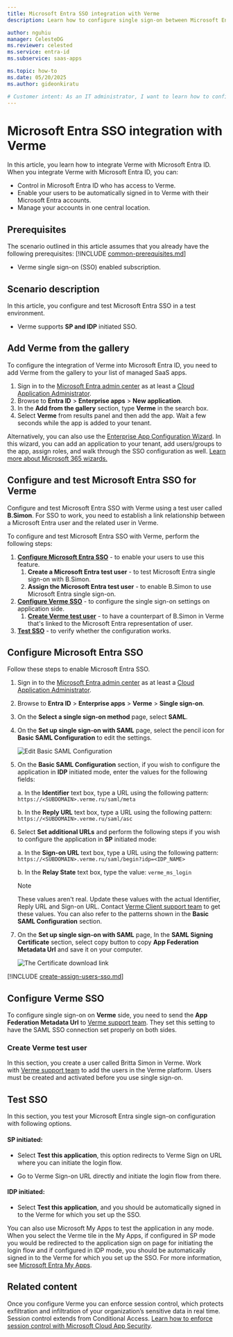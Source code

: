 ```yaml
---
title: Microsoft Entra SSO integration with Verme
description: Learn how to configure single sign-on between Microsoft Entra ID and Verme.

author: nguhiu
manager: CelesteDG
ms.reviewer: celested
ms.service: entra-id
ms.subservice: saas-apps

ms.topic: how-to
ms.date: 05/20/2025
ms.author: gideonkiratu

# Customer intent: As an IT administrator, I want to learn how to configure single sign-on between Microsoft Entra ID and Verme so that I can control who has access to Verme, enable automatic sign-in with Microsoft Entra accounts, and manage my accounts in one central location.
---
```


# Microsoft Entra SSO integration with Verme

In this article,  you learn how to integrate Verme with Microsoft Entra ID. When you integrate Verme with Microsoft Entra ID, you can:

* Control in Microsoft Entra ID who has access to Verme.
* Enable your users to be automatically signed in to Verme with their Microsoft Entra accounts.
* Manage your accounts in one central location.

## Prerequisites
The scenario outlined in this article assumes that you already have the following prerequisites:
[!INCLUDE [common-prerequisites.md](~/identity/saas-apps/includes/common-prerequisites.md)]
* Verme single sign-on (SSO) enabled subscription.

## Scenario description

In this article,  you configure and test Microsoft Entra SSO in a test environment.

* Verme supports **SP and IDP** initiated SSO.

## Add Verme from the gallery

To configure the integration of Verme into Microsoft Entra ID, you need to add Verme from the gallery to your list of managed SaaS apps.

1. Sign in to the [Microsoft Entra admin center](https://entra.microsoft.com) as at least a [Cloud Application Administrator](~/identity/role-based-access-control/permissions-reference.md#cloud-application-administrator).
1. Browse to **Entra ID** > **Enterprise apps** > **New application**.
1. In the **Add from the gallery** section, type **Verme** in the search box.
1. Select **Verme** from results panel and then add the app. Wait a few seconds while the app is added to your tenant.

 Alternatively, you can also use the [Enterprise App Configuration Wizard](https://portal.office.com/AdminPortal/home?Q=Docs#/azureadappintegration). In this wizard, you can add an application to your tenant, add users/groups to the app, assign roles, and walk through the SSO configuration as well. [Learn more about Microsoft 365 wizards.](/microsoft-365/admin/misc/azure-ad-setup-guides)

<a name='configure-and-test-azure-ad-sso-for-verme'></a>

## Configure and test Microsoft Entra SSO for Verme

Configure and test Microsoft Entra SSO with Verme using a test user called **B.Simon**. For SSO to work, you need to establish a link relationship between a Microsoft Entra user and the related user in Verme.

To configure and test Microsoft Entra SSO with Verme, perform the following steps:

1. **[Configure Microsoft Entra SSO](#configure-azure-ad-sso)** - to enable your users to use this feature.
    1. **Create a Microsoft Entra test user** - to test Microsoft Entra single sign-on with B.Simon.
    1. **Assign the Microsoft Entra test user** - to enable B.Simon to use Microsoft Entra single sign-on.
1. **[Configure Verme SSO](#configure-verme-sso)** - to configure the single sign-on settings on application side.
    1. **[Create Verme test user](#create-verme-test-user)** - to have a counterpart of B.Simon in Verme that's linked to the Microsoft Entra representation of user.
1. **[Test SSO](#test-sso)** - to verify whether the configuration works.

<a name='configure-azure-ad-sso'></a>

## Configure Microsoft Entra SSO

Follow these steps to enable Microsoft Entra SSO.

1. Sign in to the [Microsoft Entra admin center](https://entra.microsoft.com) as at least a [Cloud Application Administrator](~/identity/role-based-access-control/permissions-reference.md#cloud-application-administrator).
1. Browse to **Entra ID** > **Enterprise apps** > **Verme** > **Single sign-on**.
1. On the **Select a single sign-on method** page, select **SAML**.
1. On the **Set up single sign-on with SAML** page, select the pencil icon for **Basic SAML Configuration** to edit the settings.

   ![Edit Basic SAML Configuration](common/edit-urls.png)

1. On the **Basic SAML Configuration** section, if you wish to configure the application in **IDP** initiated mode, enter the values for the following fields:

    a. In the **Identifier** text box, type a URL using the following pattern:
    `https://<SUBDOMAIN>.verme.ru/saml/meta`

    b. In the **Reply URL** text box, type a URL using the following pattern:
    `https://<SUBDOMAIN>.verme.ru/saml/asc`

1. Select **Set additional URLs** and perform the following steps if you wish to configure the application in **SP** initiated mode:

    a. In the **Sign-on URL** text box, type a URL using the following pattern:
    `https://<SUBDOMAIN>.verme.ru/saml/begin?idp=<IDP_NAME>`

    b. In the **Relay State** text box, type the value:
    `verme_ms_login`

    > [!NOTE]
    > These values aren't real. Update these values with the actual Identifier, Reply URL and Sign-on URL. Contact [Verme Client support team](mailto:support@verme.ru) to get these values. You can also refer to the patterns shown in the **Basic SAML Configuration** section.

1. On the **Set up single sign-on with SAML** page, In the **SAML Signing Certificate** section, select copy button to copy **App Federation Metadata Url** and save it on your computer.

	![The Certificate download link](common/copy-metadataurl.png)

<a name='create-an-azure-ad-test-user'></a>

[!INCLUDE [create-assign-users-sso.md](~/identity/saas-apps/includes/create-assign-users-sso.md)]

## Configure Verme SSO

To configure single sign-on on **Verme** side, you need to send the **App Federation Metadata Url** to [Verme support team](mailto:support@verme.ru). They set this setting to have the SAML SSO connection set properly on both sides.

### Create Verme test user

In this section, you create a user called Britta Simon in Verme. Work with [Verme support team](mailto:support@verme.ru) to add the users in the Verme platform. Users must be created and activated before you use single sign-on.

## Test SSO 

In this section, you test your Microsoft Entra single sign-on configuration with following options. 

#### SP initiated:

* Select **Test this application**, this option redirects to Verme Sign on URL where you can initiate the login flow.  

* Go to Verme Sign-on URL directly and initiate the login flow from there.

#### IDP initiated:

* Select **Test this application**, and you should be automatically signed in to the Verme for which you set up the SSO. 

You can also use Microsoft My Apps to test the application in any mode. When you select the Verme tile in the My Apps, if configured in SP mode you would be redirected to the application sign on page for initiating the login flow and if configured in IDP mode, you should be automatically signed in to the Verme for which you set up the SSO. For more information, see [Microsoft Entra My Apps](/azure/active-directory/manage-apps/end-user-experiences#azure-ad-my-apps).

## Related content

Once you configure Verme you can enforce session control, which protects exfiltration and infiltration of your organization’s sensitive data in real time. Session control extends from Conditional Access. [Learn how to enforce session control with Microsoft Cloud App Security](/cloud-app-security/proxy-deployment-aad).
